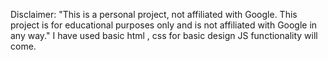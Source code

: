 Disclaimer: "This is a personal project, not affiliated with Google. This project is for educational purposes only and is not affiliated with Google in any way."
I have used basic html , css for basic design
JS functionality will come.
